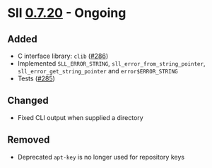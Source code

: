 # Sll [0.7.20] - Ongoing

## Added

- C interface library: `clib` ([#286])
- Implemented `SLL_ERROR_STRING`, `sll_error_from_string_pointer`, `sll_error_get_string_pointer` and `error$ERROR_STRING`
- Tests ([#285])

## Changed

- Fixed CLI output when supplied a directory

## Removed

- Deprecated `apt-key` is no longer used for repository keys

[0.7.20]: https://github.com/sl-lang/sll/compare/sll-v0.7.19...main
[#286]: https://github.com/sl-lang/sll/issues/286
[#285]: https://github.com/sl-lang/sll/issues/285
